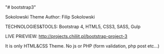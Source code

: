 "# bootstrap3" 

Sokolowski Theme
Author: Filip Sokolowski

TECHNOLOGIES&TOOLS:
Bootstrap 4, HTML5, CSS3, SASS, Gulp

LIVE PRIEVIEW: http://projects.chiliit.pl/bootstrap-project-3

It is only HTML&CSS Theme. No js or PHP (form validation, php post etc...)